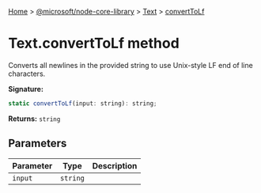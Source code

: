 [Home](./index) &gt; [@microsoft/node-core-library](./node-core-library.md) &gt; [Text](./node-core-library.text.md) &gt; [convertToLf](./node-core-library.text.converttolf.md)

# Text.convertToLf method

Converts all newlines in the provided string to use Unix-style LF end of line characters.

**Signature:**
```javascript
static convertToLf(input: string): string;
```
**Returns:** `string`

## Parameters

|  Parameter | Type | Description |
|  --- | --- | --- |
|  `input` | `string` |  |

